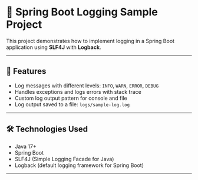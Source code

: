 # 📝 Spring Boot Logging Sample Project

This project demonstrates how to implement logging in a Spring Boot application using **SLF4J** with **Logback**.

---

## 🚀 Features

- Log messages with different levels: `INFO`, `WARN`, `ERROR`, `DEBUG`
- Handles exceptions and logs errors with stack trace
- Custom log output pattern for console and file
- Log output saved to a file: `logs/sample-log.log`

---

## 🛠 Technologies Used

- Java 17+
- Spring Boot
- SLF4J (Simple Logging Facade for Java)
- Logback (default logging framework for Spring Boot)

---


